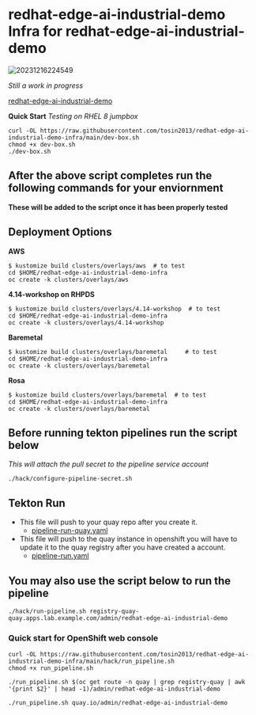 # redhat-edge-ai-industrial-demo Infra for redhat-edge-ai-industrial-demo

![20231216224549](https://i.imgur.com/M79pCPU.png)

*Still a work in progress*

[redhat-edge-ai-industrial-demo](https://github.com/bdherouville/redhat-edge-ai-industrial-demo)

**Quick Start**
*Testing on RHEL 8 jumpbox*
```
curl -OL https://raw.githubusercontent.com/tosin2013/redhat-edge-ai-industrial-demo-infra/main/dev-box.sh
chmod +x dev-box.sh
./dev-box.sh
```

## After the above script completes run the following commands for your enviornment
**These will be added to the script once it has been properly tested**

## Deployment Options
**AWS**
```
$ kustomize build clusters/overlays/aws  # to test
cd $HOME/redhat-edge-ai-industrial-demo-infra
oc create -k clusters/overlays/aws
```

**4.14-workshop on RHPDS**
```
$ kustomize build clusters/overlays/4.14-workshop  # to test
cd $HOME/redhat-edge-ai-industrial-demo-infra
oc create -k clusters/overlays/4.14-workshop
```

**Baremetal**
```
$ kustomize build clusters/overlays/baremetal     # to test
cd $HOME/redhat-edge-ai-industrial-demo-infra
oc create -k clusters/overlays/baremetal
```

**Rosa**
```
$ kustomize build clusters/overlays/baremetal  # to test  
cd $HOME/redhat-edge-ai-industrial-demo-infra
oc create -k clusters/overlays/baremetal
```

## Before running tekton pipelines run the script below 
*This will attach the pull secret to the pipeline service account*
```
./hack/configure-pipeline-secret.sh 
```

## Tekton Run 

* This file will push to your quay repo after you create it.
  * [pipeline-run-quay.yaml](components/applications/redhat-edge-ai-industrial-demo/overlays/rhde-dev-env/pipeline-run-quay.yaml)
* This file will push to the quay instance in openshift you will have to update it to the quay registry after you have created a account.
  * [pipeline-run.yaml](components/applications/redhat-edge-ai-industrial-demo/overlays/rhde-dev-env/pipeline-run.yaml)

## You may also use the script below to run the pipeline
```
./hack/run-pipeline.sh registry-quay-quay.apps.lab.example.com/admin/redhat-edge-ai-industrial-demo
```

### Quick start for OpenShift web console
```
curl -OL https://raw.githubusercontent.com/tosin2013/redhat-edge-ai-industrial-demo-infra/main/hack/run_pipeline.sh
chmod +x run_pipeline.sh

./run_pipeline.sh $(oc get route -n quay | grep registry-quay | awk '{print $2}' | head -1)/admin/redhat-edge-ai-industrial-demo

./run_pipeline.sh quay.io/admin/redhat-edge-ai-industrial-demo
```
